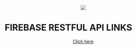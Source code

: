 <p align="center">
  <img src="https://firebase.google.com/static/downloads/brand-guidelines/SVG/logo-standard.svg" />
</p>

<p align="center">
<h1>FIREBASE RESTFUL API LINKS</h1>
</p>

<p align="center">
<a href="https://github.com/had3c/firebaserestfulapi/blob/main/docs/apidocs.md">Click here</a>
</p>
